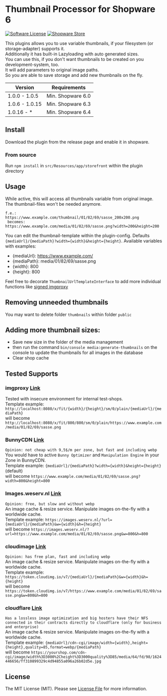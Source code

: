 # Thumbnail Processor for Shopware 6

[![Software License](https://img.shields.io/badge/license-MIT-brightgreen.svg?style=flat-square)](LICENSE.md) [![Shopware Store](https://img.shields.io/badge/shopware-store-blue.svg?style=flat-square)](https://store.shopware.com/en/frosh69611263569f/thumbnailprocessor-plugin.html)

This plugins allows you to use variable thumbnails, if your filesystem (or storage-adapter) supports it.  
Additionally it has built-in Lazyloading with auto generated sizes.  
You can use this, if you don't want thumbnails to be created on you development-system, too.  
It will add parameters to original image paths.  
So you are able to save storage and add new thumbnails on the fly.

| Version 	| Requirements               	
|---------	|----------------------------
| 1.0.0 - 1.0.5     	| Min. Shopware 6.0
| 1.0.6 - 1.0.15     	| Min. Shopware 6.3
| 1.0.16 - *     	| Min. Shopware 6.4

## Install

Download the plugin from the release page and enable it in shopware.

### From source

Run `npm install` in `src/Resources/app/storefront` within the plugin directory

## Usage
While active, this will access all thumbnails variable from original image. The thumbnail-files won't be needed anymore.

````
f.e.:
https://www.example.com/thumbnail/01/82/69/sasse_200x200.png
 becomes:
https://www.example.com/media/01/82/69/sasse.png?width=200&height=200
````
You can edit the thumbnail-template within the plugin-config. Defaults `{mediaUrl}/{mediaPath}?width={width}&height={height}`.
Available variables with examples:
* {mediaUrl}: https://www.example.com/
* {mediaPath}: media/01/82/69/sasse.png
* {width}: 800
* {height}: 800

 Feel free to decorate `ThumbnailUrlTemplateInterface` to add more individual functions like [signed imgproxy](https://github.com/FriendsOfShopware/FroshPlatformThumbnailProcessorImgProxy)

## Removing unneeded thumbnails
You may want to delete folder `thumbnails` within folder `public`

## Adding more thumbnail sizes:
- Save new size in the folder of the media management
- then run the command `bin/console media:generate-thumbnails` on the console to update the thumbnails for all images in the database
- Clear shop cache

## Tested Supports

### imgproxy [Link](https://imgproxy.net/)

Tested with insecure environment for internal test-shops.  
Template example: `http://localhost:8080/x/fit/{width}/{height}/sm/0/plain/{mediaUrl}/{mediaPath}`  
will become `http://localhost:8080/x/fit/800/800/sm/0/plain/https://www.example.com/media/01/82/69/sasse.png`

### BunnyCDN [Link](https://bunnycdn.com/)

`Opinion: not cheap with 9,5$/m per zone, but fast and including webp`  
You would have to active `Bunny Optimizer` and `Manipulation Engine` in your Zone in BunnyCDN.  
Template example: `{mediaUrl}/{mediaPath}?width={width}&height={height}` (default)  
will become `https://www.example.com/media/01/82/69/sasse.png?width=800&height=800`

### Images.weserv.nl [Link](https://images.weserv.nl/)

`Opinion: free, but slow and without webp`  
An image cache & resize service. Manipulate images on-the-fly with a worldwide cache.  
Template example: `https://images.weserv.nl/?url={mediaUrl}/{mediaPath}&w={width}&h={height}`  
will become `https://images.weserv.nl/?url=https://www.example.com/media/01/82/69/sasse.png&w=800&h=800`

### cloudimage [Link](https://www.cloudimage.io/en/home)

`Opinion: has free plan, fast and including webp`  
An image cache & resize service. Manipulate images on-the-fly with a worldwide cache.  
Template example: `https://token.cloudimg.io/v7/{mediaUrl}/{mediaPath}&w={width}&h={height}`  
will become `https://token.cloudimg.io/v7/https://www.example.com/media/01/82/69/sasse.png&w=800&h=800`

### cloudflare [Link](https://www.cloudflare.com)

`Has a lossless image optimization and big hosters have their NFS connected in their contracts directly to cloudflare (only for business and enterprise)`  
An image cache & resize service. Manipulate images on-the-fly with a worldwide cache.  
Template example: `{mediaUrl}/cdn-cgi/image/width={width},height={height},quality=85,format=webp/{mediaPath}`  
will become `https://yourshop.com/cdn-cgi/image/width%3D3000%2Cheight%3D3000quality%3D85/media/64/fd/98/1624446656/ff310899329c4d94855a096a26b02d5e.jpg`


## License

The MIT License (MIT). Please see [License File](LICENSE) for more information.
